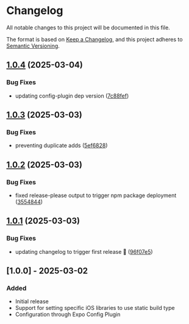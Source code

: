 # Changelog

All notable changes to this project will be documented in this file.

The format is based on [Keep a Changelog](https://keepachangelog.com/en/1.0.0/),
and this project adheres to [Semantic Versioning](https://semver.org/spec/v2.0.0.html).

## [1.0.4](https://github.com/jonshaffer/expo-plugin-ios-static-libraries/compare/expo-plugin-ios-static-libraries-v1.0.3...expo-plugin-ios-static-libraries-v1.0.4) (2025-03-04)


### Bug Fixes

* updating config-plugin dep version ([7c88fef](https://github.com/jonshaffer/expo-plugin-ios-static-libraries/commit/7c88feffa2d1220e6df48a3075e618c5df650da4))

## [1.0.3](https://github.com/jonshaffer/expo-plugin-ios-static-libraries/compare/expo-plugin-ios-static-libraries-v1.0.2...expo-plugin-ios-static-libraries-v1.0.3) (2025-03-03)


### Bug Fixes

* preventing duplicate adds ([5ef6828](https://github.com/jonshaffer/expo-plugin-ios-static-libraries/commit/5ef6828e6a3eb75f293ca69640e3b8b1135dba31))

## [1.0.2](https://github.com/jonshaffer/expo-plugin-ios-static-libraries/compare/expo-plugin-ios-static-libraries-v1.0.1...expo-plugin-ios-static-libraries-v1.0.2) (2025-03-03)


### Bug Fixes

* fixed release-please output to trigger npm package deployment ([3554844](https://github.com/jonshaffer/expo-plugin-ios-static-libraries/commit/3554844c2211a121e75a1ff08dd88283373d306c))

## [1.0.1](https://github.com/jonshaffer/expo-plugin-ios-static-libraries/compare/expo-plugin-ios-static-libraries-v1.0.0...expo-plugin-ios-static-libraries-v1.0.1) (2025-03-03)


### Bug Fixes

* updating changelog to trigger first release 🚀 ([96f07e5](https://github.com/jonshaffer/expo-plugin-ios-static-libraries/commit/96f07e59fafbe2f0c3b1c0418b00a08809356548))

## [1.0.0] - 2025-03-02

### Added

- Initial release
- Support for setting specific iOS libraries to use static build type
- Configuration through Expo Config Plugin

